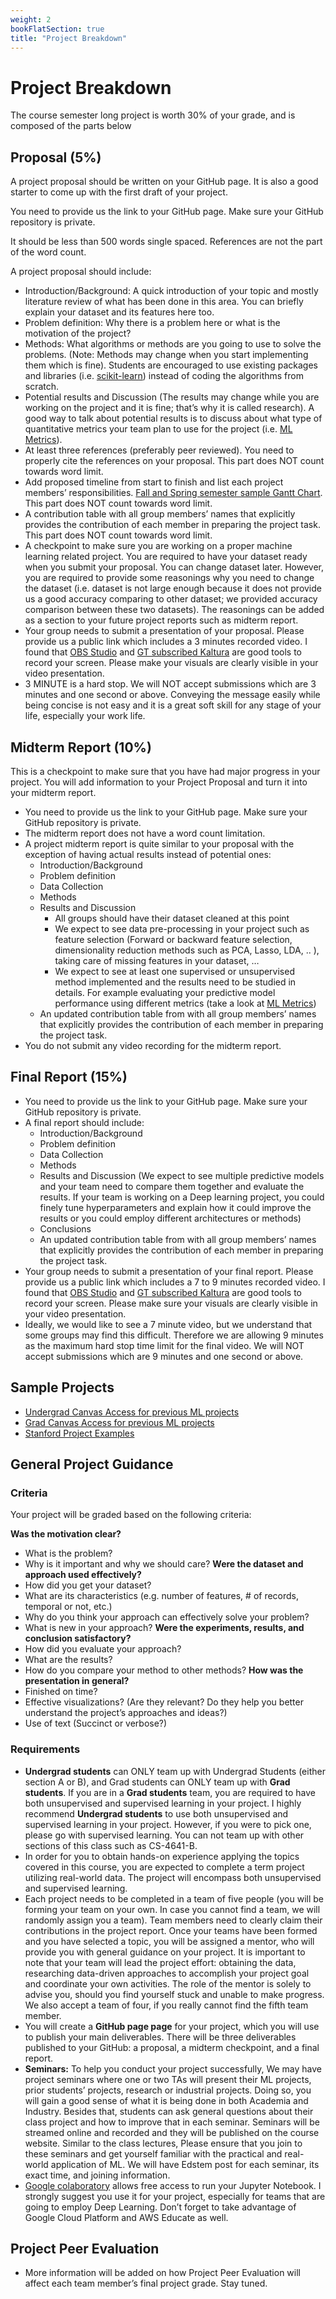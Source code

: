 ```yaml
---
weight: 2
bookFlatSection: true
title: "Project Breakdown"
---
```


# Project Breakdown

The course semester long project is worth 30% of your grade, and is composed of the parts below

## Proposal (5%)

A project proposal should be written on your GitHub page. It is also a good starter to come up with the first draft of your project.

You need to provide us the link to your GitHub page. Make sure your GitHub repository is private.

It should be less than 500 words single spaced. References are not the part of the word count.

A project proposal should include:

- Introduction/Background: A quick introduction of your topic and mostly literature review of what has been done in this area. You can briefly explain your dataset and its features here too.
- Problem definition: Why there is a problem here or what is the motivation of the project?
- Methods: What algorithms or methods are you going to use to solve the problems. (Note: Methods may change when you start implementing them which is fine). Students are encouraged to use existing packages and libraries (i.e. [scikit-learn](https://scikit-learn.org/stable/)) instead of coding the algorithms from scratch.
- Potential results and Discussion (The results may change while you are working on the project and it is fine; that’s why it is called research). A good way to talk about potential results is to discuss about what type of quantitative metrics your team plan to use for the project (i.e. [ML Metrics](https://scikit-learn.org/stable/modules/model_evaluation.html)).
- At least three references (preferably peer reviewed). You need to properly cite the references on your proposal. This part does NOT count towards word limit.
- Add proposed timeline from start to finish and list each project members’ responsibilities. [Fall and Spring semester sample Gantt Chart](/other/GanttChart.xlsx). This part does NOT count towards word limit.
- A contribution table with all group members’ names that explicitly provides the contribution of each member in preparing the project task. This part does NOT count towards word limit.
- A checkpoint to make sure you are working on a proper machine learning related project. You are required to have your dataset ready when you submit your proposal. You can change dataset later. However, you are required to provide some reasonings why you need to change the dataset (i.e. dataset is not large enough because it does not provide us a good accuracy comparing to other dataset; we provided accuracy comparison between these two datasets). The reasonings can be added as a section to your future project reports such as midterm report.
- Your group needs to submit a presentation of your proposal. Please provide us a public link which includes a 3 minutes recorded video. I found that [OBS Studio](https://obsproject.com/) and [GT subscribed Kaltura](https://corp.kaltura.com/) are good tools to record your screen. Please make your visuals are clearly visible in your video presentation.
- 3 MINUTE is a hard stop. We will NOT accept submissions which are 3 minutes and one second or above. Conveying the message easily while being concise is not easy and it is a great soft skill for any stage of your life, especially your work life.

## Midterm Report (10%)

This is a checkpoint to make sure that you have had major progress in your project. You will add information to your Project Proposal and turn it into your midterm report.

- You need to provide us the link to your GitHub page. Make sure your GitHub repository is private.
- The midterm report does not have a word count limitation.
- A project midterm report is quite similar to your proposal with the exception of having actual results instead of potential ones:
  - Introduction/Background
  - Problem definition
  - Data Collection
  - Methods
  - Results and Discussion
    - All groups should have their dataset cleaned at this point
    - We expect to see data pre-processing in your project such as feature selection (Forward or backward feature selection, dimensionality reduction methods such as PCA, Lasso, LDA, .. ), taking care of missing features in your dataset, …
    - We expect to see at least one supervised or unsupervised method implemented and the results need to be studied in details. For example evaluating your predictive model performance using different metrics (take a look at [ML Metrics](https://scikit-learn.org/stable/modules/model_evaluation.html))
  - An updated contribution table from with all group members’ names that explicitly provides the contribution of each member in preparing the project task.
- You do not submit any video recording for the midterm report.

## Final Report (15%)

- You need to provide us the link to your GitHub page. Make sure your GitHub repository is private.
- A final report should include:
  - Introduction/Background
  - Problem definition
  - Data Collection
  - Methods
  - Results and Discussion (We expect to see multiple predictive models and your team need to compare them together and evaluate the results. If your team is working on a Deep learning project, you could finely tune hyperparameters and explain how it could improve the results or you could employ different architectures or methods)
  - Conclusions
  - An updated contribution table from with all group members’ names that explicitly provides the contribution of each member in preparing the project task.
- Your group needs to submit a presentation of your final report. Please provide us a public link which includes a 7 to 9 minutes recorded video. I found that [OBS Studio](https://obsproject.com/) and [GT subscribed Kaltura](https://corp.kaltura.com/) are good tools to record your screen. Please make sure your visuals are clearly visible in your video presentation.
- Ideally, we would like to see a 7 minute video, but we understand that some groups may find this difficult. Therefore we are allowing 9 minutes as the maximum hard stop time limit for the final video. We will NOT accept submissions which are 9 minutes and one second or above.

## Sample Projects

- [Undergrad Canvas Access for previous ML projects](https://gatech.instructure.com/courses/261710/discussion_topics/1197787)
- [Grad Canvas Access for previous ML projects](https://gatech.instructure.com/courses/261696/discussion_topics/1197805)
- [Stanford Project Examples](http://cs229.stanford.edu/projects2012.html)

## General Project Guidance

### Criteria
Your project will be graded based on the following criteria:

**Was the motivation clear?**
- What is the problem?
- Why is it important and why we should care?
**Were the dataset and approach used effectively?**
- How did you get your dataset?
- What are its characteristics (e.g. number of features, # of records, temporal or not, etc.)
- Why do you think your approach can effectively solve your problem?
- What is new in your approach?
**Were the experiments, results, and conclusion satisfactory?**
- How did you evaluate your approach?
- What are the results?
- How do you compare your method to other methods?
**How was the presentation in general?**
- Finished on time?
- Effective visualizations? (Are they relevant? Do they help you better understand the project’s approaches and ideas?)
- Use of text (Succinct or verbose?)

### Requirements

- **Undergrad students** can ONLY team up with Undergrad Students (either section A or B), and Grad students can ONLY team up with **Grad students**. If you are in a **Grad students** team, you are required to have both unsupervised and supervised learning in your project. I highly recommend **Undergrad students** to use both unsupervised and supervised learning in your project. However, if you were to pick one, please go with supervised learning. You can not team up with other sections of this class such as CS-4641-B.
- In order for you to obtain hands-on experience applying the topics covered in this course, you are expected to complete a term project utilizing real-world data. The project will encompass both unsupervised and supervised learning.
- Each project needs to be completed in a team of five people (you will be forming your team on your own. In case you cannot find a team, we will randomly assign you a team). Team members need to clearly claim their contributions in the project report. Once your teams have been formed and you have selected a topic, you will be assigned a mentor, who will provide you with general guidance on your project. It is important to note that your team will lead the project effort: obtaining the data, researching data-driven approaches to accomplish your project goal and coordinate your own activities. The role of the mentor is solely to advise you, should you find yourself stuck and unable to make progress. We also accept a team of four, if you really cannot find the fifth team member.
- You will create a **GitHub page page** for your project, which you will use to publish your main deliverables. There will be three deliverables published to your GitHub: a proposal, a midterm checkpoint, and a final report.
- **Seminars:** To help you conduct your project successfully, We may have project seminars where one or two TAs will present their ML projects, prior students’ projects, research or industrial projects. Doing so, you will gain a good sense of what it is being done in both Academia and Industry. Besides that, students can ask general questions about their class project and how to improve that in each seminar. Seminars will be streamed online and recorded and they will be published on the course website. Similar to the class lectures, Please ensure that you join to these seminars and get yourself familiar with the practical and real-world application of ML. We will have Edstem post for each seminar, its exact time, and joining information.
- [Google colaboratory](https://colab.research.google.com/notebooks/welcome.ipynb) allows free access to run your Jupyter Notebook. I strongly suggest you use it for your project, especially for teams that are going to employ Deep Learning. Don’t forget to take advantage of Google Cloud Platform and AWS Educate as well.

## Project Peer Evaluation

- More information will be added on how Project Peer Evaluation will affect each team member’s final project grade. Stay tuned.
